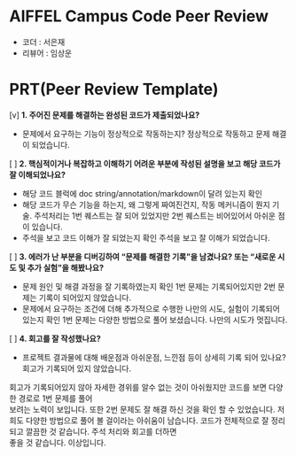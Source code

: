 # AIFFEL Campus Code Peer Review
- 코더 : 서은재
- 리뷰어 : 임상운


# PRT(Peer Review Template)
[v]  **1. 주어진 문제를 해결하는 완성된 코드가 제출되었나요?**
- 문제에서 요구하는 기능이 정상적으로 작동하는지? 정상적으로 작동하고 문제 해결이 되었습니다. 
  
    
[ ]  **2. 핵심적이거나 복잡하고 이해하기 어려운 부분에 작성된 설명을 보고 해당 코드가 잘 이해되었나요?**
- 해당 코드 블럭에 doc string/annotation/markdown이 달려 있는지 확인
- 해당 코드가 무슨 기능을 하는지, 왜 그렇게 짜여진건지, 작동 메커니즘이 뭔지 기술.
  주석처리는 1번 퀘스트는 잘 되어 있었지만 2번 퀘스트는 비어있어서 아쉬운 점이 있습니다.
- 주석을 보고 코드 이해가 잘 되었는지 확인
  주석을 보고 잘 이해가 되었습니다.
        
[ ]  **3. 에러가 난 부분을 디버깅하여 “문제를 해결한 기록”을 남겼나요? 또는 “새로운 시도 및 추가 실험”을 해봤나요?**
- 문제 원인 및 해결 과정을 잘 기록하였는지 확인
  1번 문제는 기록되어있지만 2번 문제는 기록이 되어있지 않았습니다.
- 문제에서 요구하는 조건에 더해 추가적으로 수행한 나만의 시도, 실험이 기록되어 있는지 확인
  1번 문제는 다양한 방법으로 풀어 보셨습니다. 나만의 시도가 멋집니다.
        
[ ]  **4. 회고를 잘 작성했나요?**
- 프로젝트 결과물에 대해 배운점과 아쉬운점, 느낀점 등이 상세히 기록 되어 있나요?
  회고가 기록되어 있지 않았습니다.


 회고가 기록되어있지 않아 자세한 경위를 알수 없는 것이 아쉬웠지만 코드를 보면 다양한 경로로 1번 문제를 풀어  
보려는 노력이 보입니다. 또한 2번 문제도 잘 해결 하신 것을 확인 할 수 있었습니다. 저희도 다양한 방법으로 풀어  볼 걸이라는 아쉬움이 남습니다. 코드가 전체적으로 잘 정리되고 깔끔한 것 같습니다. 주석 처리와 회고를 더하면  
좋을 것 같습니다. 이상입니다.
